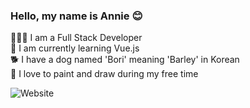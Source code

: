 ### Hello, my name is Annie 😊 

👩🏻‍💻 I am a Full Stack Developer  <br />
🌱 I am currently learning Vue.js <br />
🐕 I have a dog named 'Bori' meaning 'Barley' in Korean <br />
🎨 I love to paint and draw during my free time <br />

![Website](https://img.shields.io/badge/Annie's%20Website-%234FC08D?style=for-the-badge&logo=Vue.js&logoColor=white&link=https%3A%2F%2Fanniekim.netlify.app%2F)

